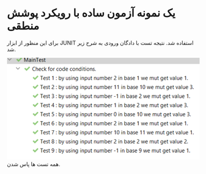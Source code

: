 # یک نمونه آزمون ساده با رویکرد پوشش منطقی
برای این منظور از ابزار JUNIT استفاده شد.
نتیجه تست با دادگان ورودی به شرح زیر شد.

![img_2.png](img_2.png)
همه تست ها پاس شدن.